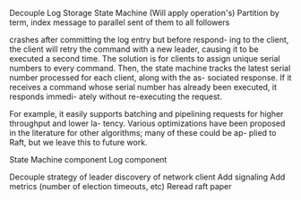 Decouple
Log Storage
State Machine (Will apply operation's)
Partition by term, index message to parallel sent of them to all followers

crashes after committing the log entry but before respond-
ing to the client, the client will retry the command with a
new leader, causing it to be executed a second time. The
solution is for clients to assign unique serial numbers to
every command. Then, the state machine tracks the latest
serial number processed for each client, along with the as-
sociated response. If it receives a command whose serial
number has already been executed, it responds immedi-
ately without re-executing the request.

For example, it easily supports batching and
pipelining requests for higher throughput and lower la-
tency. Various optimizations have been proposed in the
literature for other algorithms; many of these could be ap-
plied to Raft, but we leave this to future work.

State Machine component
Log component

Decouple strategy of leader discovery of network client
Add signaling
Add metrics (number of election timeouts, etc)
Reread raft paper
